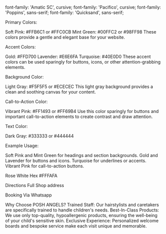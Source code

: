 <link rel="preconnect" href="https://fonts.googleapis.com">
<link rel="preconnect" href="https://fonts.gstatic.com" crossorigin>
<link href="https://fonts.googleapis.com/css2?family=Amatic+SC:wght@400;700&family=Pacifico&family=Poppins:ital,wght@0,100;0,200;0,300;0,400;0,500;0,600;0,700;0,900;1,800&family=Quicksand:wght@300;500;700&display=swap" rel="stylesheet">

<style>
  @import url('https://fonts.googleapis.com/css2?family=Amatic+SC:wght@400;700&family=Pacifico&family=Poppins:ital,wght@0,100;0,200;0,300;0,400;0,500;0,600;0,700;0,900;1,800&family=Quicksand:wght@300;500;700&display=swap');
</style>

font-family: 'Amatic SC', cursive;
font-family: 'Pacifico', cursive;
font-family: 'Poppins', sans-serif;
font-family: 'Quicksand', sans-serif;


Primary Colors:

Soft Pink: #FFB6C1 or #FFC0CB
Mint Green: #00FFC2 or #98FF98
These colors provide a gentle and elegant base for your website.

Accent Colors:

Gold: #FFD700
Lavender: #E6E6FA
Turquoise: #40E0D0
These accent colors can be used sparingly for buttons, icons, or other attention-grabbing elements.

Background Color:

Light Gray: #F5F5F5 or #ECECEC
This light gray background provides a clean and soothing canvas for your content.

Call-to-Action Color:

Vibrant Pink: #FF1493 or #FF69B4
Use this color sparingly for buttons and important call-to-action elements to create contrast and draw attention.

Text Color:

Dark Gray: #333333 or #444444


Example Usage:

Soft Pink and Mint Green for headings and section backgrounds.
Gold and Lavender for buttons and icons.
Turquoise for underlines or accents.
Vibrant Pink for call-to-action buttons.

Rose White
Hex #FFFAFA



Directions 
Full Shop address

Booking Via Whatsapp 



Why Choose POSH ANGELS?
Trained Staff: Our hairstylists and caretakers are specifically trained to handle children's needs.
Best-In-Class Products: We use only top-quality, hypoallergenic products, ensuring the well-being of your child's sensitive skin.
Exclusive Experience: Personalized welcome boards and bespoke service make each visit unique and memorable.
